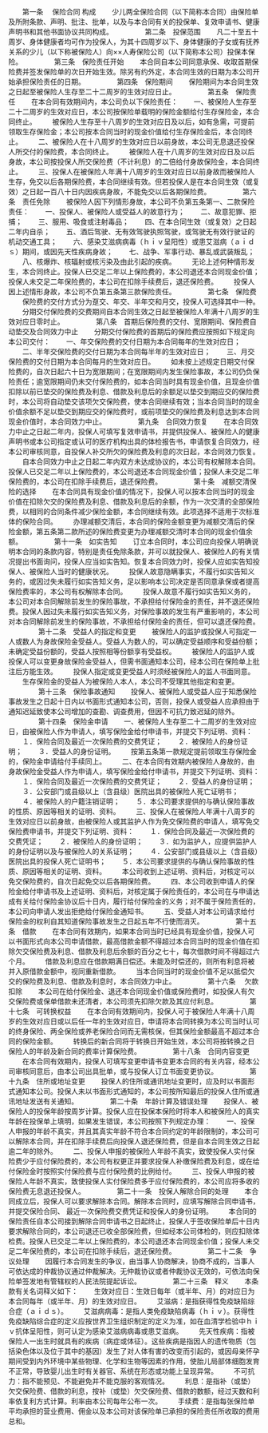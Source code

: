 
 


　　第一条　
保险合同
构成
　　少儿两全保险合同（以下简称本合同）由保险单及所附条款、声明、批注、批单，以及与本合同有关的投保单、复效申请书、健康声明书和其他书面协议共同构成。
　　
　　第二条　投保范围
　　凡二十至五十周岁、身体健康者均可作为投保人，为其十四周岁以下、身体健康的子女或有抚养关系的少儿（以下称被保险人）向××人寿保险公司（以下简称本公司）投保本保险。
　　
　　第三条　保险责任开始
　　本合同自本公司同意承保、收取首期保险费并签发保险单的次日开始生效。除另有约外定，本合同生效的日期为本公司开始承担保险责任的日期。
　　
　　第四条　保险期间
　　保险期间为本合同生效之日起至被保险人生存至二十二周岁的生效对应日止。
　　
　　第五条　保险责任
　　在本合同有效期间内，本公司负以下保险责任：
　　一、被保险人生存至二十二周岁的生效对应日，本公司按保险单载明的保险金额给付生存保险金，本合同终止。
　　被保险人生存至十八周岁的生效对应日及以后，如有急需，可提前领取生存保险金；本公司按本合同当时的现金价值给付生存保险金后，本合同终止。
　　二、被保险人在十八周岁的生效对应日以前身故，本公司无息退还投保人所交付的保险费，本合同终止。
　　被保险人在十八周岁的生效对应日及以后身故，本公司按投保人所交保险费（不计利息）的二倍给付身故保险金，本合同终止。
　　三、投保人在被保险人年满十八周岁的生效对应日以前身故而被保险人生存，免交以后各期保险费，本合同继续有效。但若投保人是在本合同生效（或复效）之日起一百八十日内因疾病身故，不能免交以后各期保险费。
　　
　　第六条　责任免除
　　被保险人因下列情形身故，本公司不负第五条第一、二款保险责任：
　　一、投保人、被保险人或受益人的故意行为；
　　二、故意犯罪、拒捕；
　　三、服用、吸食或注射毒品；
　　四、在本合同生效（或复效）之日起二年内自杀；
　　五、酒后驾驶、无有效驾驶执照驾驶，或驾驶无有效行驶证的机动交通工具；
　　六、感染艾滋病病毒（ｈｉｖ呈阳性）或患艾滋病（ａｉｄｓ）期间，或因先天性疾病身故；
　　七、战争、军事行动、暴乱或武装叛乱；
　　八、核爆炸、核辐射或核污染及由此引起的疾病。
　　无论上述何种情形发生，本合同终止。投保人已交足二年以上保险费的，本公司退还本合同现金价值；投保人未交足二年保险费的，本公司在扣除手续费后，退还保险费。
　　投保人因上述情形身故，本公司不负第五条第三款保险责任。
　　
　　第七条　保险费
　　保险费的交付方式分为趸交、年交、半年交和月交，投保人可选择其中一种。
　　分期交付保险费的交费期间自本合同生效之日起至被保险人年满十八周岁的生效对应日零时止。
　　
　　第八条　首期后保险费的交付、宽限期间、保险费自动垫交及合同效力中止
　　分期交付保险费的首期后的保险费应按照如下规定向本公司交付：
　　一、年交保险费的交付日期为本合同每年的生效对应日；
　　二、半年交保险费的交付日期为本合同每半年的生效对应日；
　　三、月交保险费的交付日期为本合同每月的生效对应日。
　　如未按上述规定日期交付保险费的，自次日起六十日为宽限期间；在宽限期间内发生保险事故，本公司仍负保险责任；逾宽限期间仍未交付保险费的，如本合同当时具有现金价值，且现金价值扣除以前已垫交的保险费及利息、借款及利息后的余额足以垫交到期应交的保险费时，本公司将自动垫交该项欠交保险费，使本合同继续有效；当本合同当时的现金价值余额不足以垫交到期应交的保险费时，或前项垫交的保险费及利息达到本合同现金价值时，本合同效力中止。
　　
　　第九条　合同效力恢复
　　在本合同效力中止之日起二年内，投保人可填写复效申请书，并提供投保人、被保险人的健康声明书或本公司指定或认可的医疗机构出具的体检报告书，申请恢复合同效力，经本公司审核同意，自投保人补交所欠的保险费及利息的次日起，本合同效力恢复。
　　自本合同效力中止之日起二年内双方未达成协议的，本公司有权解除本合同。投保人已交足二年以上保险费的，本公司退还本合同现金价值；投保人未交足二年保险费的，本公司在扣除手续费后，退还保险费。
　　
　　第十条　减额交清保险的选择
　　在本合同具有现金价值的情况下，投保人可以按本合同当时的现金价值在扣除欠交的保险费及利息、借款及利息后的余额，作为一次交清的全部保险费，以相同的合同条件减少保险金额，本合同继续有效。此项选择不适用于次标准体的保险合同。
　　办理减额交清后，本合同的保险金额变更为减额交清后的保险金额，第五条第二款所述的保险费变更为办理减额交清时本合同的现金价值余额。
　　
　　第十一条　如实告知
　　订立本合同时，本公司应向投保人明确说明本合同的条款内容，特别是责任免除条款，并可以就投保人、被保险人的有关情况提出书面询问，投保人应当如实告知。恢复本合同效力时，投保人应如实告知投保人、被保险人当时的健康状况。
　　投保人故意隐瞒事实，不履行如实告知义务的，或因过失未履行如实告知义务，足以影响本公司决定是否同意承保或者提高保险费率的，本公司有权解除本合同。
　　投保人故意不履行如实告知义务的，本公司对本合同解除前发生的保险事故，不承担给付保险金的责任，并不退还保险费。投保人因过失未履行如实告知义务，对保险事故的发生有严重影响的，本公司对本合同解除前发生的保险事故，不承担给付保险金的责任，但可以退还保险费。
　　
　　第十二条　受益人的指定和变更
　　被保险人的监护或投保人可指定一人或数人为身故保险金受益人。受益人为数人的，可以确定受益顺序和受益份额；未确定受益份额的，受益人按照相等份额享有受益权。
　　被保险人的监护人或投保人可以变更身故保险金受益人，但需书面通知本公司，经本公司在保险单上批注后方能生效。
　　投保人指定或变更受益人时须经被保险人的监人书面同意。
　　生存保险金的受益人为被保险人本人，本公司不受理其他指定和变更。
　　
　　第十三条　保险事故通知
　　投保人、被保险人或受益人应于知悉保险事故发生之日起十日内以书面形式通知本公司，否则，投保人或受益人应承担由于通知迟延致使本公司增加的查勘、调查费用，但因不可抗力致迟延的除外。
　　
　　第十四条　保险金申请
　　一、被保险人生存至二十二周岁的生效对应日，由被保险人作为申请人，填写保险金给付申请书，并提交下列证明、资料：
　　１．保险合同及最近一次保险费的交费凭证；
　　２．被保险人的身份证明；
　　３．受益人的身份证明。
　　按第五条第一款规定提前领取生存保险金的，保险金申请给付手续同上。
　　二、在本合同有效期内被保险人身故的，由身故保险金受益人作为申请人，填写保险金给付申请书，并提交下列证明、资料：
　　１．保险合同及最近一次保险费的交费凭证；
　　２．受益人的身份证明；
　　３．公安部门或县级以上（含县级）医院出具的被保险人死亡证明书；
　　４．被保险人的户籍注销证明；
　　５．本公司要求提供的与确认保险事故的性质、原因等相关的证明、资料。
　　三、投保人在被保险人年满十八周岁的生效对应日以前身故，由被保险人或其监护人作为免交保险费的申请人，填写免交保险费申请书，并提交下列证明、资料：
　　１．保险合同及最近一次保险费的交费凭证；
　　２．被保险人的身份证明；
　　３．如为监护人，应提供监护人的身份证明以及与被保险人的关系证明；
　　４．公安部门或县级以上（含县级）医院出具的投保人死亡证明书；
　　５．本公司要求提供的与确认保险事故的性质、原因等相关的证明、资料。
　　本公司收到上述证明、资料后，对核定可以免交保险费的，自次日起免交以后各期保险费。
　　四、本公司收到申请人的保险金给付申请书及上述证明、资料后，对核定属于保险责任的，本公司在与申请达成有关给付保险金协议后十日内，履行给付保险金的义务；对不属于保险责任的，本公司向申请人发出拒绝给付保险金通知书。
　　五、受益人对本公司请求给付保险金的权利自其知道保险事故发生之日起五年不行使而消灭。
　　
　　第十五条　借款
　　在本合同有效期内，如果本合同当时已经具有现金价值，投保人可以书面形式向本公司申请借款，最高借款金额不得超过本合同当时的现金价值在扣除欠交保险费及利息、借款及利息后余额的百分之七十，每次借款时间不得超过六个月。
　　借款及利息应在借款期满日偿还。未能及时偿还的，则所有利息将被并入原借款金额中，视同重新借款。
　　当本合同当时的现金价值不足以抵偿欠交的保险费及利息、借款及利息时，本合同效力中止。
　　
　　第十六条　
欠款
扣除
　　本公司在给付保险金、退还本合同现金价值或保险费时，如投保人有欠交保险费或保单借款未还清者，本公司须先扣除欠款及其应付利息。
　　
　　第十七条　可转换权益
　　在本合同有效期间内，投保人可于被保险人年满十八周岁的生效对应日或以后任一年的生效对应日，申请将本合同转换为本公司当时认可的终身保险、两全保险或养老保险合同而无需核保，但其保险金额最高不超过本合同的保险金额。
　　转换后的新合同将于转换日开始生效，本公司将按转换之日保险人的年龄及新合同的费率计算保险费。
　　
　　第十八条　合同内容变更
　　在本合同有效期内，投保人可填写变更申请书变更本合同的有关内容，经本公司审核同意后，由本公司出具批单，或与投保人订立书面变更协议。
　　
　　第十九条　住所或地址变更
　　投保人的住所或通讯地址变更时，应及时以书面形式通知本公司。投保人未以书面形式通知的，本公司按所知最后的投保人住所或通讯地址发送有关通知。
　　
　　第二十条　年龄计算及错误处理
　　投保人、被保险人的投保年龄按周岁计算。投保人应在投保本保险时将本人和被保险人的真实年龄在投保单上填明，如果发生错误，本公司按照下列规定办理：
　　一、投保人申报的年龄不真实，并且其真实年龄不符合本合同约定的年龄限制的，本公司可以解除本合同，并在扣除手续费后向投保人退还保险费，但是自本合同生效之日起逾二年的除外。
　　二、投保人申报的被保险人年龄不真实，致使投保人实付保险费少于应付保险费的，本公司有权更正并要求投保人补缴保险费及利息，或在给付保险金时按照实付保险费与应付保险费的比例给付。
　　三、投保人申报的被保险人年龄不真实，致使投保人实付保险费多于应付保险费的，本公司应将多收的保险费无息退还投保人。
　　
　　第二十一条　投保人解除合同的处理
　　本合同成立后，投保人可以要求解除本合同。解除本合同时，应填写解除合同申请书，并提交保险合同、 最近一次保险费交费凭证和投保人的身份证明。
　　本合同的保险责任自本公司接到解除合同申请书之日起终止，投保人于签收保险单后十日内要求解除合同的，本公司退还已收全部保险费，但如经本公司体检的，则应扣除体检费。投保人已交足二年以上保险费的，本公司退还本合同现金价值；投保人未交足二年保险费的，本公司在扣除手续后，退还保险费。
　　
　　第二十二条　争议处理
　　因履行本合同发生的争议，由当事人协商解决，协商不成的，当事人可依达成的仲裁协议通过仲裁解决。无仲裁协议或者仲裁协议无效的，可依法向保险单签发地有管辖权的人民法院提起诉讼。
　　
　　第二十三条　释义
　　本条款有关名词释义如下：
　　生效对应日：生效日每年（或半年、月）的对应日为本合同每年（或半年、月）的生效对应日。
　　艾滋病：是指获得性免疫缺陷综合症（ａｉｄｓ）。
　　艾滋病病毒：是指人类免疫缺陷病毒（ｈｉｖ）。获得性免疫缺陷综合症的定义应按世界卫生组织制定的定义为准，如在血清学检验中ｈｉｖ抗体呈阳性，则可认定为感染艾滋病病毒或患艾滋病。
　　先天性疾病：指被保险人一出生时就具有的疾病（病症或体征）。这些疾病是指因人的遗传物质（包括染色体以及位于其中的基因）发生了对人体有害的改变而引起的，或因母亲怀孕期间受到内外环境中某些物理、化学和生物等因素的作用，使胎儿局部体细胞发育不正常，导致婴儿出生时有关器官、系统在形态或功能上呈现异常。
　　不可抗力：指不能预见、不能避免并不能克服的客观情况。
　　利息：是指补（或垫）欠交保险费、借款的利息，按补（或垫）欠交保险费、借款的数额，经过天数和利率依复利方式计算。利率由本公司每年公布一次。
　　手续费：是指每张保险单平均承担的营业费用、佣金以及本公司对该保险单已承担的保险责任所收取的费用总和。
 


 

 
 
 
 
 
  


  
 

  


  


  
 
 
 
 

